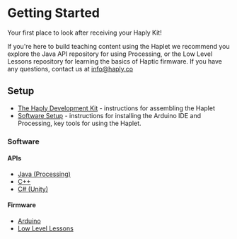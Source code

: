 # Getting Started

Your first place to look after receiving your Haply Kit!

If you're here to build teaching content using the Haplet we recommend you explore the Java API repository for using Processing, or the Low Level Lessons repository for learning the basics of Haptic firmware. If you have any questions, contact us at info@haply.co

## Setup
- [The Haply Development Kit](/The-Haply-Development-Kit) - instructions for assembling the Haplet
- [Software Setup](/Software-Setup) - instructions for installing the Arduino IDE and Processing,
key tools for using the Haplet.

### Software
#### APIs
- [Java (Processing)](https://github.com/HaplyHaptics/Haply-API-Java)
- [C++](https://github.com/HaplyHaptics/Haply-API-cpp)
- [C# (Unity)](https://github.com/HaplyHaptics/UnityHAPI)

#### Firmware
- [Arduino](https://github.com/HaplyHaptics/Haply-Arduino-Firmware-Versions)
- [Low Level Lessons](https://github.com/HaplyHaptics/Haply-Arduino-Firmware-Versions/tree/master/Low-Level-Demos)
